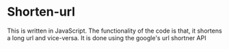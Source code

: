 # Shorten-url
This is written in JavaScript. The functionality of the code is that, it shortens a long url and vice-versa. It is done using the google's url shortner API
